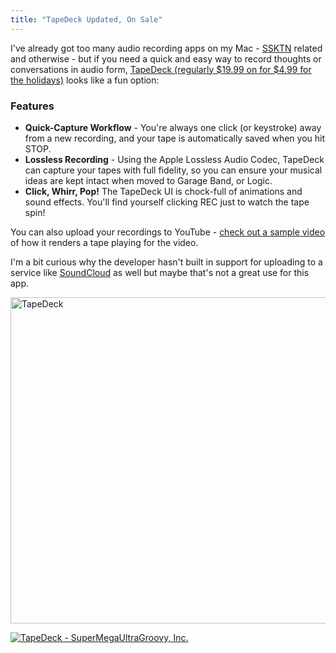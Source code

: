 ```yaml
---
title: "TapeDeck Updated, On Sale"
---
```

<p>I've already got too many audio recording apps on my Mac - <a href="http://www.ssktn.com">SSKTN</a> related and otherwise - but if you need a quick and easy way to record thoughts or conversations in audio form, <a href="http://target.georiot.com/Proxy.ashx?grid=9646&id=6PFrOqNV4B8&offerid=162397&type=3&subid=0&tmpid=3664&RD_PARM1=https%253A%252F%252Fitunes.apple.com%252Fca%252Fapp%252Ftapedeck%252Fid408382742%253Fmt%253D12%2526uo%253D4%2526partnerId%253D30" target="itunes_store">TapeDeck (regularly $19.99 on for $4.99 for the holidays)</a> looks like a fun option:</p>
<h3>Features</h3>
<ul>
<li><strong>Quick-Capture Workflow</strong> - You're always one click (or keystroke) away from a new recording, and your tape is automatically saved when you hit STOP.</li>
<li><strong>Lossless Recording</strong> - Using the Apple Lossless Audio Codec, TapeDeck can capture your tapes with full fidelity, so you can ensure your musical ideas are kept intact when moved to Garage Band, or Logic.</li>
<li><strong>Click, Whirr, Pop!</strong> The TapeDeck UI is chock-full of animations and sound effects. You'll find yourself clicking REC just to watch the tape spin!</li>
</ul>
<p>You can also upload your recordings to YouTube - <a href="http://www.youtube.com/watch?v=v66doDLxosQ" target="_blank">check out a sample video</a> of how it renders a tape playing for the video.</p>
<p>I'm a bit curious why the developer hasn't built in support for uploading to a service like <a href="https://soundcloud.com">SoundCloud</a> as well but maybe that's not a great use for this app.</p>
<p><img src="https://chrisenns.com/wp-content/uploads/2012/12/TapeDeck-600x522.png" alt="TapeDeck" title="TapeDeck" width="600" height="522" class="aligncenter size-large wp-image-21026" /></p>
<p><a href="http://target.georiot.com/Proxy.ashx?grid=9646&id=6PFrOqNV4B8&offerid=162397&type=3&subid=0&tmpid=3664&RD_PARM1=https%253A%252F%252Fitunes.apple.com%252Fca%252Fapp%252Ftapedeck%252Fid408382742%253Fmt%253D12%2526uo%253D4%2526partnerId%253D30" target="itunes_store"><img src="http://r.mzstatic.com/images/web/linkmaker/badge_macappstore-lrg.gif" alt="TapeDeck - SuperMegaUltraGroovy, Inc." style="border: 0;"/></a></p>
